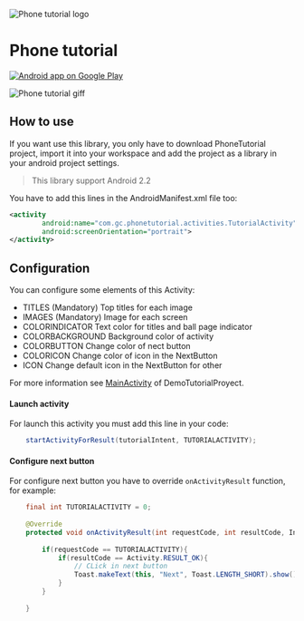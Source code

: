 ![Phone tutorial logo](images/logo.png)

# Phone tutorial

<a href="https://play.google.com/store/apps/details?id=com.gc.demophonetutorial">
  <img alt="Android app on Google Play" src="https://developer.android.com/images/brand/en_app_rgb_wo_45.png" />
</a>

![Phone tutorial giff](images/TutorialPhone.gif)

## How to use

If you want use this library, you only have to download PhoneTutorial project, import it into your workspace and add the project as a library in your android project settings.

>This library support Android 2.2

You have to add this lines in the AndroidManifest.xml file too:

```xml
<activity
        android:name="com.gc.phonetutorial.activities.TutorialActivity"
        android:screenOrientation="portrait">
</activity>
```

## Configuration

You can configure some elements of this Activity:

* TITLES (Mandatory) Top titles for each image
* IMAGES (Mandatory) Image for each screen
* COLORINDICATOR Text color for titles and ball page indicator
* COLORBACKGROUND Background color of activity
* COLORBUTTON Change color of nect button
* COLORICON Change color of icon in the NextButton
* ICON Change default icon in the NextButton for other

For more information see [MainActivity](DemoPhoneTutorial/src/com/gc/demophonetutorial/MainActivity.java) of DemoTutorialProyect.

#### Launch activity

For launch this activity you must add this line in your code:

```java
	startActivityForResult(tutorialIntent, TUTORIALACTIVITY);
```

#### Configure next button

For configure next button you have to override `onActivityResult` function, for example:

```java
	final int TUTORIALACTIVITY = 0;
	
	@Override
	protected void onActivityResult(int requestCode, int resultCode, Intent data) {
		
		if(requestCode == TUTORIALACTIVITY){
			if(resultCode == Activity.RESULT_OK){
				// CLick in next button
				Toast.makeText(this, "Next", Toast.LENGTH_SHORT).show();
			}
		}
		
	}
```
